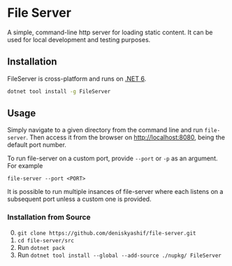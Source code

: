 # File Server

A simple, command-line http server for loading static content. It can be used for local development and testing purposes.

## Installation

FileServer is cross-platform and runs on [.NET 6](https://dotnet.microsoft.com/download/dotnet/6.0).

```sh
dotnet tool install -g FileServer
```

## Usage

Simply navigate to a given directory from the command line and run `file-server`. Then access it from the browser on <http://localhost:8080>, being the default port number.

To run file-server on a custom port, provide `--port` or `-p` as an argument. For example

```file-server --port <PORT>```

It is possible to run multiple insances of file-server where each listens on a subsequent port unless a custom one is provided.

### Installation from Source

0. `git clone https://github.com/deniskyashif/file-server.git`
1. `cd file-server/src`
2. Run `dotnet pack`
3. Run `dotnet tool install --global --add-source ./nupkg/ FileServer`
